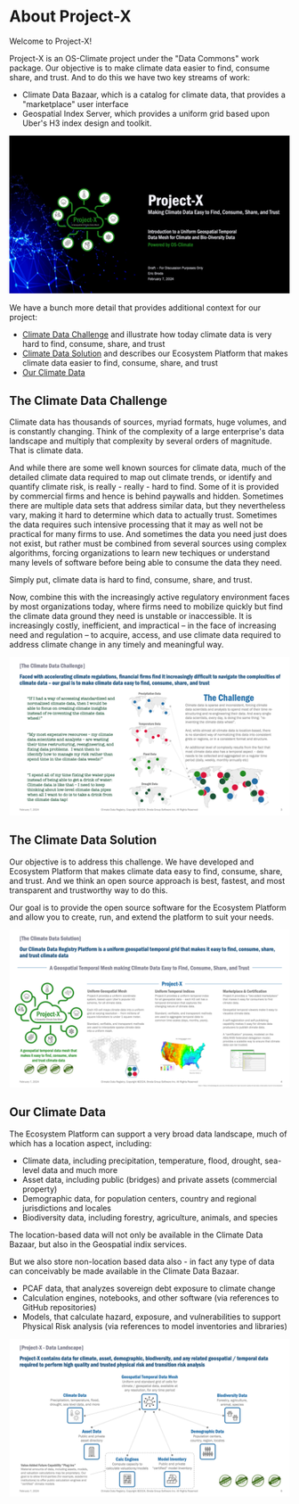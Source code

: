 # About Project-X

Welcome to Project-X!

Project-X is an OS-Climate project under the "Data Commons" work
package.  Our objective is to make climate data easier to find, consume
share, and trust.  And to do this we have two key streams of work:
- Climate Data Bazaar, which is a catalog for climate data,
that provides a "marketplace" user interface
- Geospatial Index Server, which provides a uniform grid based upon
Uber's H3 index design and toolkit.

![Project-X](/images/Project-X%20-%201.png)

We have a bunch more detail that provides additional context
for our project:
- [Climate Data Challenge](#the-climate-data-challenge)
and illustrate how today climate data is very hard to find, consume,
share, and trust
- [Climate Data Solution](#the-climate-data-solution)
and describes our Ecosystem Platform that makes climate
data easier to find, consume, share, and trust
- [Our Climate Data](#our-climate-data)

## The Climate Data Challenge

Climate data has thousands of sources, myriad formats, huge volumes,
and is constantly changing.  Think of the complexity of a large enterprise's
data landscape and multiply that complexity by several orders of magnitude.
That is climate data.

And while there are some well known sources for climate data, much of the
detailed climate data required to map out climate
trends, or identify and quantify climate risk, is really - really - hard
to find.  Some of it is provided by commercial firms and hence is
behind paywalls and hidden.  Sometimes there are multiple data
sets that address similar data, but they nevertheless vary, making
it hard to determine which data to actually trust.  Sometimes the
data requires such intensive processing that it may as well not
be practical for many firms to use.  And sometimes the data you
need just does not exist, but rather must be combined from several
sources using complex algorithms, forcing
organizations to learn new techiques or understand many levels of software
before being able to consume the data they need.

Simply put, climate data is hard to find, consume, share, and trust.

Now, combine this with the increasingly active regulatory environment
faces by most organizations today, where firms need to mobilize quickly
but find the climate data ground they need is unstable or inaccessible.
It is increasingly costly, inefficient, and impractical – in the
face of increasing need and regulation – to acquire, access, and use
climate data required to address climate change in any timely and
meaningful way.

![Project-X](/images/Project-X%20-%203.png)

## The Climate Data Solution

Our objective is to address this challenge.  We have
developed and Ecosystem Platform that makes
climate data easy to find, consume, share, and trust.  And we
think an open source approach is best, fastest, and most
transparent and trustworthy way to do this.

Our goal is to provide the open source software for
the Ecosystem Platform and allow you to create, run,
and extend the platform to suit your needs.

![Project-X](/images/Project-X%20-%204.png)

## Our Climate Data

The Ecosystem Platform can support a very broad data landscape, much
of which has a location aspect, including:
- Climate data, including precipitation, temperature, flood, drought,
sea-level data and much more
- Asset data, including public (bridges) and private assets (commercial
property)
- Demographic data, for population centers, country and regional jurisdictions
and locales
- Biodiversity data, including forestry, agriculture, animals, and species

The location-based data will not only be available in the Climate
Data Bazaar, but also in the Geospatial indix services.

But we also store non-location based data also - in fact any type
of data can conceivably be made available in the Climate Data Bazaar.
- PCAF data, that analyzes sovereign debt exposure to climate change
- Calculation engines, notebooks, and other software (via references to
GitHub repositories)
- Models, that calculate hazard, exposure, and vulnerabilities
to support Physical Risk analysis (via references to model
inventories and libraries)

![Project-X](/images/Project-X%20-%206.png)

